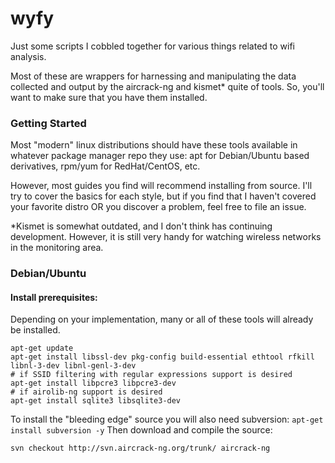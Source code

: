 # wyfy
Just some scripts I cobbled together for various things related to wifi analysis.

Most of these are wrappers for harnessing and manipulating the data collected and output by the aircrack-ng and kismet\* quite of tools.  So, you'll want to make sure that you have them installed.

### Getting Started
Most "modern" linux distributions should have these tools available in whatever package manager repo they use: apt for Debian/Ubuntu based derivatives, rpm/yum for RedHat/CentOS, etc.

However, most guides you find will recommend installing from source.  I'll try to cover the basics for each style, but if you find that I haven't covered your favorite distro OR you discover a problem, feel free to file an issue.

\*Kismet is somewhat outdated, and I don't think has continuing development.  However, it is still very handy for watching wireless networks in the monitoring area.

### Debian/Ubuntu
#### Install prerequisites:
Depending on your implementation, many or all of these tools will already be installed.
```
apt-get update
apt-get install libssl-dev pkg-config build-essential ethtool rfkill libnl-3-dev libnl-genl-3-dev
# if SSID filtering with regular expressions support is desired
apt-get install libpcre3 libpcre3-dev
# if airolib-ng support is desired
apt-get install sqlite3 libsqlite3-dev
```
To install the "bleeding edge" source you will also need subversion:
``` apt-get install subversion -y ```
Then download and compile the source:
```
svn checkout http://svn.aircrack-ng.org/trunk/ aircrack-ng

